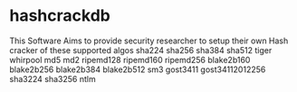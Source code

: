 # hashcrackdb
This Software Aims to provide security researcher to setup their own Hash cracker of these supported algos 
sha224
sha256
sha384
sha512
tiger
whirpool
md5
md2
ripemd128
ripemd160
ripemd256
blake2b160
blake2b256
blake2b384
blake2b512
sm3
gost3411
gost34112012256
sha3224
sha3256
ntlm
